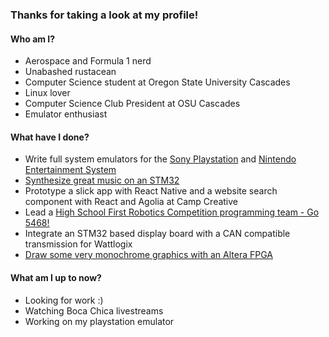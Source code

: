### Thanks for taking a look at my profile!

#### Who am I?
- Aerospace and Formula 1 nerd
- Unabashed rustacean
- Computer Science student at Oregon State University Cascades
- Linux lover 
- Computer Science Club President at OSU Cascades 
- Emulator enthusiast

#### What have I done?
- Write full system emulators for the [Sony Playstation](https://github.com/Colin-Suckow/vaporstation) and [Nintendo Entertainment System](https://github.com/Colin-Suckow/rust-nes)
- [Synthesize great music on an STM32](https://github.com/Colin-Suckow/STM32_Synth)
- Prototype a slick app with React Native and a website search component with React and Agolia at Camp Creative
- Lead a [High School First Robotics Competition programming team - Go 5468!](https://summitrobotics.com/)
- Integrate an STM32 based display board with a CAN compatible transmission for Wattlogix
- [Draw some very monochrome graphics with an Altera FPGA](https://github.com/Colin-Suckow/fpga_vga_display)

#### What am I up to now?
- Looking for work :)
- Watching Boca Chica livestreams
- Working on my playstation emulator
